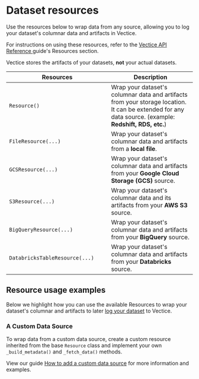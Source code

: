 # Dataset resources

Use the resources below to wrap data from any source, allowing you to log your dataset's columnar data and artifacts in Vectice.

For instructions on using these resources, refer to the [Vectice API Reference ](https://api-docs.vectice.com/)guide's Resources section.


Vectice stores the artifacts of your datasets, **not** your actual datasets.


<table><thead><tr><th width="326">Resources</th><th width="482">Description</th></tr></thead><tbody><tr><td><code>Resource()</code></td><td>Wrap your dataset's columnar data and artifacts from your storage location. It can be extended for any data source. (example: <strong>Redshift, RDS, etc.</strong>)</td></tr><tr><td><code>FileResource(...)</code></td><td>Wrap your dataset's columnar data and artifacts from a <strong>local file</strong>.</td></tr><tr><td><code>GCSResource(...)</code></td><td>Wrap your dataset's columnar data and artifacts from your <strong>Google Cloud Storage (GCS)</strong> source.</td></tr><tr><td><code>S3Resource(...)</code></td><td>Wrap your dataset's columnar data and its artifacts from your <strong>AWS</strong> <strong>S3</strong> source.</td></tr><tr><td><code>BigQueryResource(...)</code></td><td>Wrap your dataset's columnar data and artifacts from your <strong>BigQuery</strong> source.</td></tr><tr><td><code>DatabricksTableResource(...)</code></td><td>Wrap your dataset's columnar data and artifacts from your <strong>Databricks</strong> source.</td></tr></tbody></table>

## Resource usage examples

Below we highlight how you can use the available Resources to wrap your dataset's columnar and artifacts to later [log your dataset](../../../log-and-manage-assets-with-vectice-api/log-assets-to-vectice/log-datasets.md) to Vectice.

### A Custom Data Source&#x20;

To wrap data from a custom data source, create a custom resource inherited from the base `Resource` class and implement your own `_build_metadata()` and `_fetch_data()` methods.&#x20;

View our guide [How to add a custom data source](../../../log-and-manage-assets-with-vectice-api/log-assets-to-vectice/log-a-custom-data-source.md) for more information and examples.
